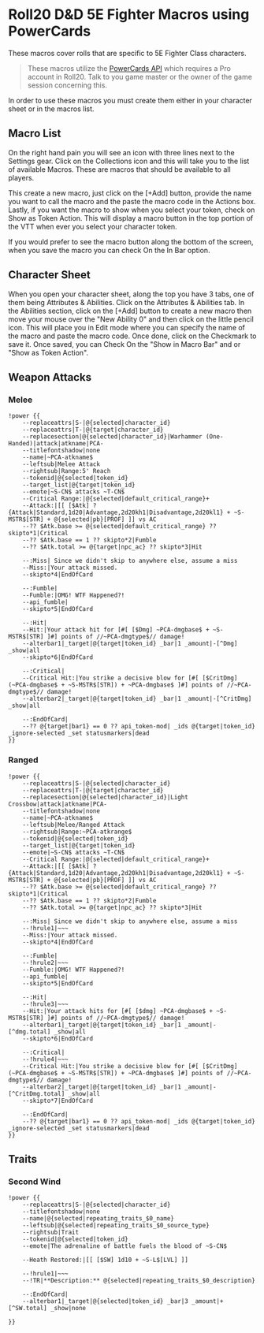 # Roll20 D&D 5E Fighter Macros using PowerCards

These macros cover rolls that are specific to 5E Fighter Class characters.

> These macros utilize the [PowerCards API](https://wiki.roll20.net/Script:PowerCards) which requires a Pro account in Roll20. Talk to you game master or the owner of the game session concerning this.

In order to use these macros you must create them either in your character sheet or in the macros list.

## Macro List

On the right hand pain you will see an icon with three lines next to the Settings gear. Click on the Collections icon and this will take you to the list of available Macros. These are macros that should be available to all players.

This create a new macro, just click on the [+Add] button, provide the name you want to call the macro and the paste the macro code in the Actions box. Lastly, if you want the macro to show when you select your token, check on Show as Token Action. This will display a macro button in the top portion of the VTT when ever you select your character token.

If you would prefer to see the macro button along the bottom of the screen, when you save the macro you can check On the In Bar option.

## Character Sheet
When you open your character sheet, along the top you have 3 tabs, one of them being Attributes & Abilities. Click on the Attributes & Abilities tab. In the Abilities section, click on the [+Add] button to create a new macro then move your mouse over the "New Ability 0" and then click on the little pencil icon. This will place you in Edit mode where you can specify the name of the macro and paste the macro code. Once done, click on the Checkmark to save it. Once saved, you can Check On the "Show in Macro Bar" and or "Show as Token Action".

## Weapon Attacks

### Melee

    !power {{
        --replaceattrs|S-|@{selected|character_id}
        --replaceattrs|T-|@{target|character_id}
        --replacesection|@{selected|character_id}|Warhammer (One-Handed)|attack|atkname|PCA-
        --titlefontshadow|none
        --name|~PCA-atkname$
        --leftsub|Melee Attack
        --rightsub|Range:5' Reach
        --tokenid|@{selected|token_id}
        --target_list|@{target|token_id}
        --emote|~S-CN$ attacks ~T-CN$
        --Critical Range:|@{selected|default_critical_range}+
        --Attack:|[[ [$Atk] ?{Attack|Standard,1d20|Advantage,2d20kh1|Disadvantage,2d20kl1} + ~S-MSTR$[STR] + @{selected|pb}[PROF] ]] vs AC
        --?? $Atk.base >= @{selected|default_critical_range} ?? skipto*1|Critical
        --?? $Atk.base == 1 ?? skipto*2|Fumble
        --?? $Atk.total >= @{target|npc_ac} ?? skipto*3|Hit

        --:Miss| Since we didn't skip to anywhere else, assume a miss
        --Miss:|Your attack missed.
        --skipto*4|EndOfCard

        --:Fumble|
        --Fumble:|OMG! WTF Happened?!
        --api_fumble|
        --skipto*5|EndOfCard

        --:Hit|
        --Hit:|Your attack hit for [#[ [$Dmg] ~PCA-dmgbase$ + ~S-MSTR$[STR] ]#] points of //~PCA-dmgtype$// damage!
        --alterbar1|_target|@{target|token_id} _bar|1 _amount|-[^Dmg] _show|all
        --skipto*6|EndOfCard
        
        --:Critical|
        --Critical Hit:|You strike a decisive blow for [#[ [$CritDmg] (~PCA-dmgbase$ + ~S-MSTR$[STR]) + ~PCA-dmgbase$ ]#] points of //~PCA-dmgtype$// damage!
        --alterbar2|_target|@{target|token_id} _bar|1 _amount|-[^CritDmg] _show|all

        --:EndOfCard|
        --?? @{target|bar1} == 0 ?? api_token-mod| _ids @{target|token_id} _ignore-selected _set statusmarkers|dead
    }}

### Ranged

    !power {{
        --replaceattrs|S-|@{selected|character_id}
        --replaceattrs|T-|@{target|character_id}
        --replacesection|@{selected|character_id}|Light Crossbow|attack|atkname|PCA-
        --titlefontshadow|none
        --name|~PCA-atkname$
        --leftsub|Melee/Ranged Attack
        --rightsub|Range:~PCA-atkrange$
        --tokenid|@{selected|token_id}
        --target_list|@{target|token_id}
        --emote|~S-CN$ attacks ~T-CN$
        --Critical Range:|@{selected|default_critical_range}+
        --Attack:|[[ [$Atk] ?{Attack|Standard,1d20|Advantage,2d20kh1|Disadvantage,2d20kl1} + ~S-MSTR$[STR] + @{selected|pb}[PROF] ]] vs AC
        --?? $Atk.base >= @{selected|default_critical_range} ?? skipto*1|Critical
        --?? $Atk.base == 1 ?? skipto*2|Fumble
        --?? $Atk.total >= @{target|npc_ac} ?? skipto*3|Hit

        --:Miss| Since we didn't skip to anywhere else, assume a miss
        --!hrule1|~~~
        --Miss:|Your attack missed.
        --skipto*4|EndOfCard

        --:Fumble|
        --!hrule2|~~~
        --Fumble:|OMG! WTF Happened?!
        --api_fumble|
        --skipto*5|EndOfCard

        --:Hit|
        --!hrule3|~~~
        --Hit:|Your attack hits for [#[ [$dmg] ~PCA-dmgbase$ + ~S-MSTR$[STR] ]#] points of //~PCA-dmgtype$// damage!
        --alterbar1|_target|@{target|token_id} _bar|1 _amount|-[^dmg.total] _show|all
        --skipto*6|EndOfCard

        --:Critical|
        --!hrule4|~~~
        --Critical Hit:|You strike a decisive blow for [#[ [$CritDmg] (~PCA-dmgbase$ + ~S-MSTR$[STR]) + ~PCA-dmgbase$ ]#] points of //~PCA-dmgtype$// damage!
        --alterbar2|_target|@{target|token_id} _bar|1 _amount|-[^CritDmg.total] _show|all
        --skipto*7|EndOfCard

        --:EndOfCard|
        --?? @{target|bar1} == 0 ?? api_token-mod| _ids @{target|token_id} _ignore-selected _set statusmarkers|dead
    }}

## Traits

### Second Wind

    !power {{
        --replaceattrs|S-|@{selected|character_id}
        --titlefontshadow|none
        --name|@{selected|repeating_traits_$0_name}
        --leftsub|@{selected|repeating_traits_$0_source_type}
        --rightsub|Trait
        --tokenid|@{selected|token_id}
        --emote|The adrenaline of battle fuels the blood of ~S-CN$

        --Heath Restored:|[[ [$SW] 1d10 + ~S-L$[LVL] ]]

        --!hrule1|~~~
        --!TR|**Description:** @{selected|repeating_traits_$0_description}

        --:EndOfCard|
        --alterbar1|_target|@{selected|token_id} _bar|3 _amount|+[^SW.total] _show|none
    
    }}

